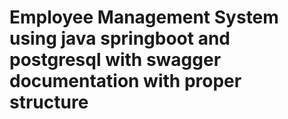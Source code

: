 # Employee Management System using java springboot and postgresql with swagger documentation with proper structure 